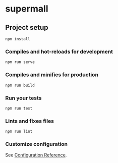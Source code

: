 # supermall

## Project setup
```
npm install
```

### Compiles and hot-reloads for development
```
npm run serve
```

### Compiles and minifies for production
```
npm run build
```

### Run your tests
```
npm run test
```

### Lints and fixes files
```
npm run lint
```

### Customize configuration
See [Configuration Reference](https://cli.vuejs.org/config/).


<!-- express -->
<!-- npm i -g express-generator
express server
cd server
npm install
npm start -->

<!-- mongodb -->
<!-- (1)下载安装mongodb
(2)设置环境变量
(3)将mongodb设置成开机服务，开机即启动
(3)命令行输入命令 mongo 进入 -->